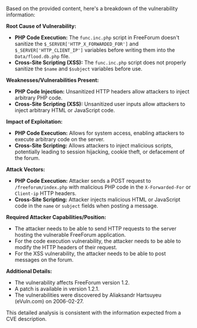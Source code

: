 Based on the provided content, here's a breakdown of the vulnerability information:

**Root Cause of Vulnerability:**

*   **PHP Code Execution:** The `func.inc.php` script in FreeForum doesn't sanitize the `$_SERVER['HTTP_X_FORWARDED_FOR']` and `$_SERVER['HTTP_CLIENT_IP']` variables before writing them into the `Data/flood.db.php` file.
*  **Cross-Site Scripting (XSS):** The `func.inc.php` script does not properly sanitize the `$name` and `$subject` variables before use.

**Weaknesses/Vulnerabilities Present:**

*   **PHP Code Injection:** Unsanitized HTTP headers allow attackers to inject arbitrary PHP code.
*   **Cross-Site Scripting (XSS):** Unsanitized user inputs allow attackers to inject arbitrary HTML or JavaScript code.

**Impact of Exploitation:**

*   **PHP Code Execution:**  Allows for system access, enabling attackers to execute arbitrary code on the server.
*   **Cross-Site Scripting:** Allows attackers to inject malicious scripts, potentially leading to session hijacking, cookie theft, or defacement of the forum.

**Attack Vectors:**

*   **PHP Code Execution:** Attacker sends a POST request to `/freeforum/index.php` with malicious PHP code in the `X-Forwarded-For` or `Client-ip` HTTP headers.
*   **Cross-Site Scripting:** Attacker injects malicious HTML or JavaScript code in the `name` or `subject` fields when posting a message.

**Required Attacker Capabilities/Position:**

*   The attacker needs to be able to send HTTP requests to the server hosting the vulnerable FreeForum application.
*   For the code execution vulnerability, the attacker needs to be able to modify the HTTP headers of their request.
*   For the XSS vulnerability, the attacker needs to be able to post messages on the forum.

**Additional Details:**

*   The vulnerability affects FreeForum version 1.2.
*   A patch is available in version 1.2.1.
*   The vulnerabilities were discovered by Aliaksandr Hartsuyeu (eVuln.com) on 2006-02-27.

This detailed analysis is consistent with the information expected from a CVE description.